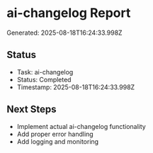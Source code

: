 # ai-changelog Report

Generated: 2025-08-18T16:24:33.998Z

## Status
- Task: ai-changelog
- Status: Completed
- Timestamp: 2025-08-18T16:24:33.998Z

## Next Steps
- Implement actual ai-changelog functionality
- Add proper error handling
- Add logging and monitoring

